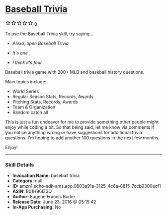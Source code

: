 # [Baseball Trivia](http://alexa.amazon.com/#skills/amzn1.echo-sdk-ams.app.0803a91a-3125-4c6a-8815-7ccb9300ecf1)
![0 stars](../../images/ic_star_border_black_18dp_1x.png)![0 stars](../../images/ic_star_border_black_18dp_1x.png)![0 stars](../../images/ic_star_border_black_18dp_1x.png)![0 stars](../../images/ic_star_border_black_18dp_1x.png)![0 stars](../../images/ic_star_border_black_18dp_1x.png) 0

To use the Baseball Trivia skill, try saying...

* *Alexa, open Baseball Trivia*

* *It's one*

* *I think it's four*

Baseball trivia game with 200+ MLB and baseball history questions.  

Main topics include:
* World Series 
* Regular Season Stats, Records, Awards
* Pitching Stats, Records, Awards
* Team & Organization
* Random catch all

This is just a fun endeavor for me to provide something other people might enjoy while coding a bit. So that being said, let me know via comments if you notice anything wrong or have suggestions for additional trivia questions. I'm hoping to add another 100 questions in the next few months. 

Enjoy!

***

### Skill Details

* **Invocation Name:** baseball trivia
* **Category:** null
* **ID:** amzn1.echo-sdk-ams.app.0803a91a-3125-4c6a-8815-7ccb9300ecf1
* **ASIN:** B01H96IZ3Q
* **Author:** Eugene Francis Burke
* **Release Date:** June 23, 2016 @ 05:15:42
* **In-App Purchasing:** No
